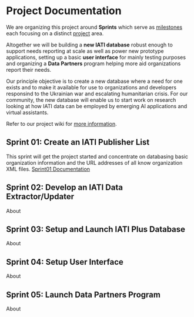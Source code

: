 # Project Documentation

We are organizing this project around **Sprints** which serve as [milestones](https://github.com/Humanitarian-AI/IATIPlus/milestones) each focusing on a distinct [project](https://github.com/orgs/Humanitarian-AI/projects/2/views/1?groupedBy%5BcolumnId%5D=Milestone) area.

Altogether we will be building a **new IATI database** robust enough to support needs reporting at scale as well as power new prototype applications, setting up a basic **user interface** for mainly testing purposes and organizing a **Data Partners** program helping more aid organizations report their needs.

Our principle objective is to create a new database where a need for one exists and to make it available for use to organizations and developers responsind to the Ukrainian war and escalating humanitarian crisis. For our community, the new database will enable us to start work on research looking at how IATI data can be employed by emerging AI applications and virtual assistants.

Refer to our project wiki for [more information](https://github.com/Humanitarian-AI/IATIPlus/wiki/IATI-Plus-Project).

## Sprint 01: Create an IATI Publisher List

This sprint will get the project started and concentrate on databasing basic organization information and the URL addresses of all know organization XML files. [Sprint01 Documentation](https://github.com/Humanitarian-AI/IATIPlus/blob/main/Documentation/Sprint01.md)

## Sprint 02: Develop an IATI Data Extractor/Updater

About

## Sprint 03: Setup and Launch IATI Plus Database

About

## Sprint 04: Setup User Interface

About

## Sprint 05: Launch Data Partners Program

About
